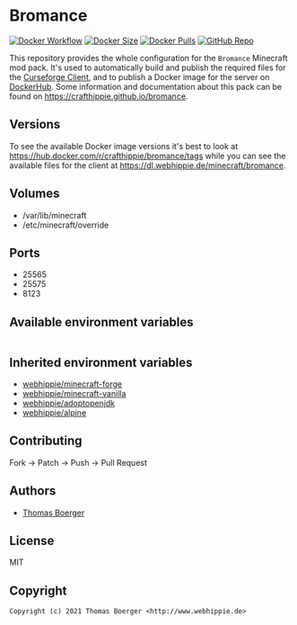 # Bromance

[![Docker Workflow](https://github.com/crafthippie/bromance/actions/workflows/docker.yml/badge.svg)](https://github.com/crafthippie/bromance/actions/workflows/docker.yml) [![Docker Size](https://img.shields.io/docker/image-size/crafthippie/bromance/latest)](https://hub.docker.com/r/crafthippie/bromance) [![Docker Pulls](https://img.shields.io/docker/pulls/crafthippie/bromance)](https://hub.docker.com/r/crafthippie/bromance) [![GitHub Repo](https://img.shields.io/badge/github-repo-yellowgreen)](https://github.com/crafthippie/bromance)

This repository provides the whole configuration for the `Bromance` Minecraft
mod pack. It's used to automatically build and publish the required files for
the [Curseforge Client][curse], and to publish a Docker image for the server on
[DockerHub][dockerhub]. Some information and documentation about this pack can
be found on https://crafthippie.github.io/bromance.

## Versions

To see the available Docker image versions it's best to look at
https://hub.docker.com/r/crafthippie/bromance/tags while you can see the
available files for the client at https://dl.webhippie.de/minecraft/bromance.

## Volumes

-   /var/lib/minecraft
-   /etc/minecraft/override

## Ports

-   25565
-   25575
-   8123

## Available environment variables

```console

```

## Inherited environment variables

-   [webhippie/minecraft-forge](https://github.com/dockhippie/minecraft-forge#available-environment-variables)
-   [webhippie/minecraft-vanilla](https://github.com/dockhippie/minecraft-vanilla#available-environment-variables)
-   [webhippie/adoptopenjdk](https://github.com/dockhippie/adoptopenjdk#available-environment-variables)
-   [webhippie/alpine](https://github.com/dockhippie/alpine#available-environment-variables)

## Contributing

Fork -> Patch -> Push -> Pull Request

## Authors

-   [Thomas Boerger](https://github.com/tboerger)

## License

MIT

## Copyright

```console
Copyright (c) 2021 Thomas Boerger <http://www.webhippie.de>
```

[curse]: https://download.curseforge.com/
[dockerhub]: https://hub.docker.com/r/crafthippie/bromance
